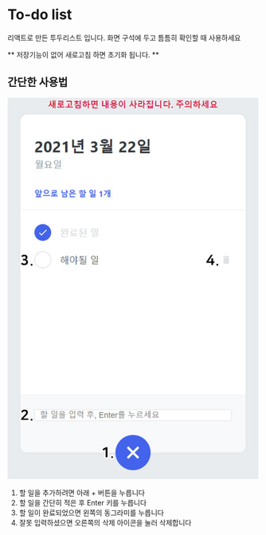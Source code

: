 # To-do list

리액트로 만든 투두리스트 입니다.
화면 구석에 두고 틈틈히 확인할 때 사용하세요

** 저장기능이 없어 새로고침 하면 초기화 됩니다. **

## 간단한 사용법

![그림으로 설명](/img/info.jpg)

1. 할 일을 추가하려면 아래 + 버튼을 누릅니다
2. 할 일을 간단히 적은 후 Enter 키를 누릅니다
3. 할 일이 완료되었으면 왼쪽의 동그라미를 누릅니다
4. 잘못 입력하셨으면 오른쪽의 삭제 아이콘을 눌러 삭제합니다